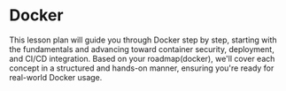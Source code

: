# Docker
This lesson plan will guide you through Docker step by step, starting with the fundamentals and advancing toward container security, deployment, and CI/CD integration. Based on your roadmap​(docker), we'll cover each concept in a structured and hands-on manner, ensuring you're ready for real-world Docker usage.

